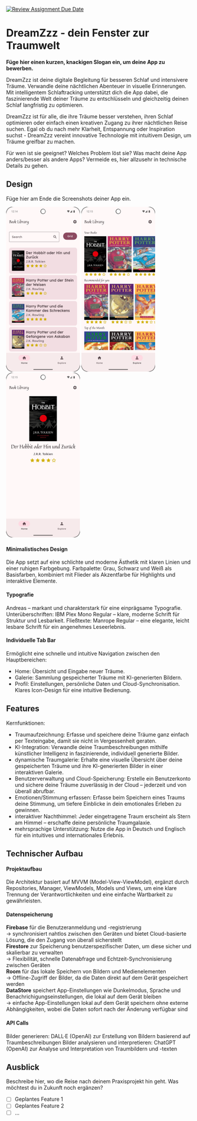 [![Review Assignment Due Date](https://classroom.github.com/assets/deadline-readme-button-22041afd0340ce965d47ae6ef1cefeee28c7c493a6346c4f15d667ab976d596c.svg)](https://classroom.github.com/a/tvZJeQ95)
# DreamZzz - dein Fenster zur Traumwelt

**Füge hier einen kurzen, knackigen Slogan ein, um deine App zu bewerben.**

DreamZzz ist deine digitale Begleitung für besseren Schlaf und intensivere Träume. Verwandle deine nächtlichen Abenteuer in visuelle Erinnerungen. Mit intelligentem Schlaftracking unterstützt dich die App dabei, die faszinierende Welt deiner Träume zu entschlüsseln und gleichzeitig deinen Schlaf langfristig zu optimieren.

DreamZzz ist für alle, die ihre Träume besser verstehen, ihren Schlaf optimieren oder einfach einen kreativen Zugang zu ihrer nächtlichen Reise suchen. Egal ob du nach mehr Klarheit, Entspannung oder Inspiration suchst - DreamZzz vereint innovative Technologie mit intuitivem Design, um Träume greifbar zu machen.



Für wen ist sie geeignet? Welches Problem löst sie? Was macht deine App anders/besser als andere Apps?
Vermeide es, hier allzusehr in technische Details zu gehen.


## Design
Füge hier am Ende die Screenshots deiner App ein.

<p>
  <img src="./img/screen1.png" width="200">
  <img src="./img/screen2.png" width="200">
  <img src="./img/screen3.png" width="200">
</p>

#### Minimalistisches Design
Die App setzt auf eine schlichte und moderne Ästhetik mit klaren Linien und einer ruhigen Farbgebung. Farbpalette: Grau, Schwarz und Weiß als Basisfarben, kombiniert mit Flieder als Akzentfarbe für Highlights und interaktive Elemente.

#### Typografie 
Andreas – markant und charakterstark für eine einprägsame Typografie.
Unterüberschriften: IBM Plex Mono Regular – klare, moderne Schrift für Struktur und Lesbarkeit.
Fließtexte: Manrope Regular – eine elegante, leicht lesbare Schrift für ein angenehmes Leseerlebnis.

#### Individuelle Tab Bar
Ermöglicht eine schnelle und intuitive Navigation zwischen den Hauptbereichen:
- Home: Übersicht und Eingabe neuer Träume.
- Galerie: Sammlung gespeicherter Träume mit KI-generierten Bildern.
- Profil: Einstellungen, persönliche Daten und Cloud-Synchronisation.
Klares Icon-Design für eine intuitive Bedienung.


## Features
Kernfunktionen:

- Traumaufzeichnung: Erfasse und speichere deine Träume ganz einfach per Texteingabe, damit sie nicht in Vergessenheit geraten.
- KI-Integration: Verwandle deine Traumbeschreibungen mithilfe künstlicher Intelligenz in faszinierende, individuell generierte Bilder.
- dynamische Traumgalerie: Erhalte eine visuelle Übersicht über deine gespeicherten Träume und ihre KI-generierten Bilder in einer interaktiven Galerie.
- Benutzerverwaltung und Cloud-Speicherung: Erstelle ein Benutzerkonto und sichere deine Träume zuverlässig in der Cloud – jederzeit und von überall abrufbar.
- Emotionen/Stimmung erfassen: Erfasse beim Speichern eines Traums deine Stimmung, um tiefere Einblicke in dein emotionales Erleben zu gewinnen.
- interaktiver Nachthimmel: Jeder eingetragene Traum erscheint als Stern am Himmel – erschaffe deine persönliche Traumgalaxie.
- mehrsprachige Unterstützung: Nutze die App in Deutsch und Englisch für ein intuitives und internationales Erlebnis.


## Technischer Aufbau

#### Projektaufbau

Die Architektur basiert auf MVVM (Model-View-ViewModel), ergänzt durch Repositories, Manager, ViewModels, Models und Views, um eine klare Trennung der Verantwortlichkeiten und eine einfache Wartbarkeit zu gewährleisten.

#### Datenspeicherung

<b>Firebase</b>        für die Benutzeranmeldung und -registrierung
                <br>-> synchronisiert nahtlos zwischen den Geräten und bietet Cloud-basierte Lösung, die den Zugang von überall sicherstellt
<br><b>Firestore</b>       zur Speicherung benutzerspezifischer Daten, um diese sicher und skalierbar zu verwalten
                <br>-> Flexibilität, schnelle Datenabfrage und Echtzeit-Synchronisierung zwischen Geräten
<br><b>Room</b>       für das lokale Speichern von Bildern und Medienelementen
                <br>-> Offline-Zugriff der Bilder, da die Daten direkt auf dem Gerät gespeichert werden
<br><b>DataStore</b>     speichert App-Einstellungen wie Dunkelmodus, Sprache und Benachrichigungseinstellungen, die lokal auf dem Gerät bleiben
                <br>-> einfache App-Einstellungen lokal auf dem Gerät speichern ohne externe Abhängigkeiten, wobei die Daten sofort nach der Änderung verfügbar sind

#### API Calls

Bilder generieren: DALL·E (OpenAI) zur Erstellung von Bildern basierend auf Traumbeschreibungen
Bilder analysieren und interpretieren: ChatGPT (OpenAI) zur Analyse und Interpretation von Traumbildern und -texten

## Ausblick
Beschreibe hier, wo die Reise nach deinem Praxisprojekt hin geht. Was möchtest du in Zukunft noch ergänzen?

- [ ] Geplantes Feature 1
- [ ] Geplantes Feature 2
- [ ] ...
